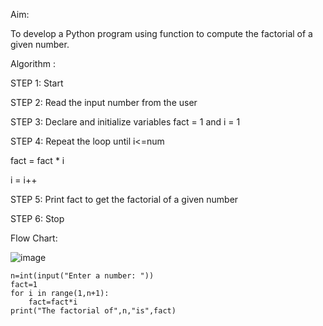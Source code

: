 Aim:

To develop a Python program using function to compute the factorial of a given number.

Algorithm :

STEP 1: Start

STEP 2: Read the input number from the user

STEP 3: Declare and initialize variables fact = 1 and i = 1

STEP 4: Repeat the loop until i<=num

fact = fact * i

i = i++

STEP 5: Print fact to get the factorial of a given number

STEP 6: Stop

Flow Chart:

![image](https://github.com/user-attachments/assets/d356766c-fb1a-4f4a-b66d-e5f6ac7648fd)


    n=int(input("Enter a number: "))
    fact=1
    for i in range(1,n+1):
	    fact=fact*i
    print("The factorial of",n,"is",fact)
